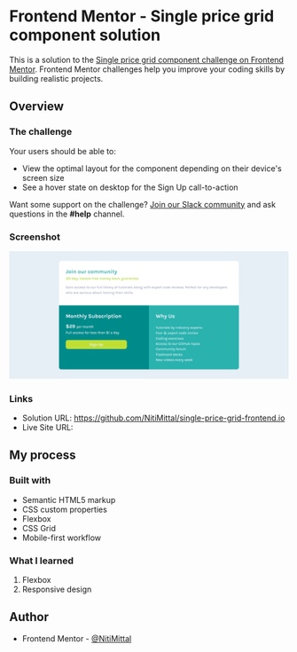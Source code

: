 # Frontend Mentor - Single price grid component solution

This is a solution to the [Single price grid component challenge on Frontend Mentor](https://www.frontendmentor.io/challenges/single-price-grid-component-5ce41129d0ff452fec5abbbc). Frontend Mentor challenges help you improve your coding skills by building realistic projects.

## Overview

### The challenge

Your users should be able to:

- View the optimal layout for the component depending on their device's screen size
- See a hover state on desktop for the Sign Up call-to-action

Want some support on the challenge? [Join our Slack community](https://www.frontendmentor.io/slack) and ask questions in the **#help** channel.

### Screenshot

![](./images/screenshot.jpg)

### Links

- Solution URL: https://github.com/NitiMittal/single-price-grid-frontend.io
- Live Site URL:

## My process

### Built with

- Semantic HTML5 markup
- CSS custom properties
- Flexbox
- CSS Grid
- Mobile-first workflow

### What I learned

1. Flexbox
2. Responsive design

## Author

- Frontend Mentor - [@NitiMittal](https://www.frontendmentor.io/profile/NitiMittal)
